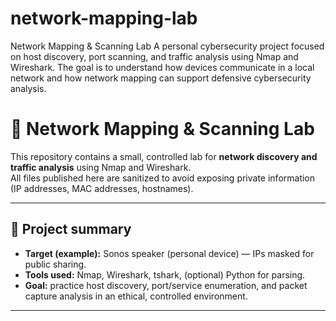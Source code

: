 # network-mapping-lab
Network Mapping &amp; Scanning Lab A personal cybersecurity project focused on host discovery, port scanning, and traffic analysis using Nmap and Wireshark. The goal is to understand how devices communicate in a local network and how network mapping can support defensive cybersecurity analysis.

# 🧠 Network Mapping & Scanning Lab

This repository contains a small, controlled lab for **network discovery and traffic analysis** using Nmap and Wireshark.  
All files published here are sanitized to avoid exposing private information (IP addresses, MAC addresses, hostnames).

---

## 🔎 Project summary

- **Target (example):** Sonos speaker (personal device) — IPs masked for public sharing.  
- **Tools used:** Nmap, Wireshark, tshark, (optional) Python for parsing.  
- **Goal:** practice host discovery, port/service enumeration, and packet capture analysis in an ethical, controlled environment.

---

